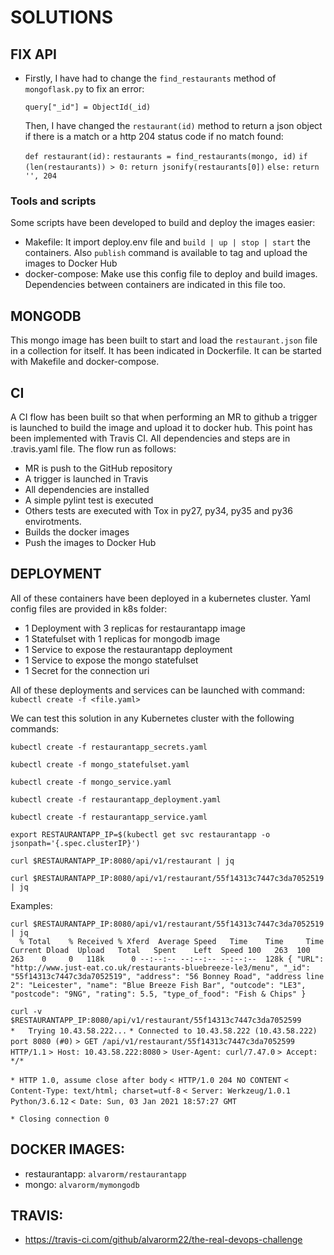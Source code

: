 # SOLUTIONS 

## FIX API

- Firstly, I have had to change the `find_restaurants` method of `mongoflask.py` to fix an error:
  
	`query["_id"] = ObjectId(_id)`

  Then, I have changed the `restaurant(id)` method to return a json object if there is a match or a http 204 status code if no match found:

	`def restaurant(id):`
		`restaurants = find_restaurants(mongo, id)`
		`if (len(restaurants)) > 0:`
			`return jsonify(restaurants[0])`
		`else:`
        		`return '', 204` 


### Tools and scripts

Some scripts have been developed to build and deploy the images easier:

- Makefile: It import deploy.env file and `build | up | stop | start` the containers. Also `publish` command is available to tag and upload the images to Docker Hub
- docker-compose: Make use this config file to deploy and build images. Dependencies between containers are indicated in this file too.


## MONGODB

This mongo image has been built to start and load the `restaurant.json` file in a collection for itself. It has been indicated in Dockerfile. It can be started with Makefile and docker-compose.

## CI 

A CI flow has been built so that when performing an MR to github a trigger is launched to build the image and upload it to docker hub. This point has been implemented with Travis CI. All dependencies and steps are in .travis.yaml file. 
The flow run as follows:

- MR is push to the GitHub repository
- A trigger is launched in Travis
- All dependencies are installed
- A simple pylint test is executed
- Others tests are executed with Tox in py27, py34, py35 and py36 envirotments.
- Builds the docker images
- Push the images to Docker Hub

## DEPLOYMENT

All of these containers have been deployed in a kubernetes cluster. Yaml config files are provided in k8s folder:

- 1 Deployment with 3 replicas for restaurantapp image
- 1 Statefulset with 1 replicas for mongodb image
- 1 Service to expose the restaurantapp deployment
- 1 Service to expose the mongo statefulset
- 1 Secret for the connection uri


All of these deployments and services can be launched with command: `kubectl create -f <file.yaml>`


We can test this solution in any Kubernetes cluster with the following commands:

`kubectl create -f restaurantapp_secrets.yaml`

`kubectl create -f mongo_statefulset.yaml`

`kubectl create -f mongo_service.yaml`

`kubectl create -f restaurantapp_deployment.yaml`

`kubectl create -f restaurantapp_service.yaml`


`export RESTAURANTAPP_IP=$(kubectl get svc restaurantapp -o jsonpath='{.spec.clusterIP}')`

`curl $RESTAURANTAPP_IP:8080/api/v1/restaurant | jq`

`curl $RESTAURANTAPP_IP:8080/api/v1/restaurant/55f14313c7447c3da7052519 | jq`


Examples:

`curl $RESTAURANTAPP_IP:8080/api/v1/restaurant/55f14313c7447c3da7052519 | jq`      
`  % Total    % Received % Xferd  Average Speed   Time    Time     Time  Current
                                 Dload  Upload   Total   Spent    Left  Speed
100   263  100   263    0     0   118k      0 --:--:-- --:--:-- --:--:--  128k
{
  "URL": "http://www.just-eat.co.uk/restaurants-bluebreeze-le3/menu",
  "_id": "55f14313c7447c3da7052519",
  "address": "56 Bonney Road",
  "address line 2": "Leicester",
  "name": "Blue Breeze Fish Bar",
  "outcode": "LE3",
  "postcode": "9NG",
  "rating": 5.5,
  "type_of_food": "Fish & Chips"
}`


`curl -v $RESTAURANTAPP_IP:8080/api/v1/restaurant/55f14313c7447c3da7052599`  
`*   Trying 10.43.58.222...`
`* Connected to 10.43.58.222 (10.43.58.222) port 8080 (#0)`
`> GET /api/v1/restaurant/55f14313c7447c3da7052599 HTTP/1.1`
`> Host: 10.43.58.222:8080`
`> User-Agent: curl/7.47.0`
`> Accept: */*`

`* HTTP 1.0, assume close after body`
`< HTTP/1.0 204 NO CONTENT`
`< Content-Type: text/html; charset=utf-8`
`< Server: Werkzeug/1.0.1 Python/3.6.12`
`< Date: Sun, 03 Jan 2021 18:57:27 GMT`

`* Closing connection 0`





## DOCKER IMAGES:

- restaurantapp: `alvarorm/restaurantapp`
- mongo: `alvarorm/mymongodb`

## TRAVIS:

- https://travis-ci.com/github/alvarorm22/the-real-devops-challenge


